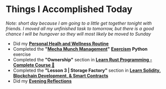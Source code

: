 # Things I Accomplished Today

_Note: short day because I am going to a little get together tonight with friends. I moved all my unfinished task to tomorrow, but there is a good chance I will be hungover so they will most likely be moved to Sunday_

- Did my **[Personal Healh and Wellness Routine](../../routines/2024/personal-health-and-wellness-routine-2024-week-4.md)**
- Completed the **"[Mecha Munch Management](https://exercism.org/tracks/python/exercises/mecha-munch-management)"** **[Exercism](https://exercism.org)** **Python** exercise
- Completed the **"Ownership"** section in **[Learn Rust Programming - Complete Course 🦀](https://www.youtube.com/watch?v=BpPEoZW5IiY)**
- Completed the **"Lesson 3 | Storage Factory"** section in **[Learn Solidity, Blockchain Development, & Smart Contracts](https://www.youtube.com/watch?v=umepbfKp5rI)**
- Did my **[Evening Reflections](../../routines/evening-reflections.md)**
